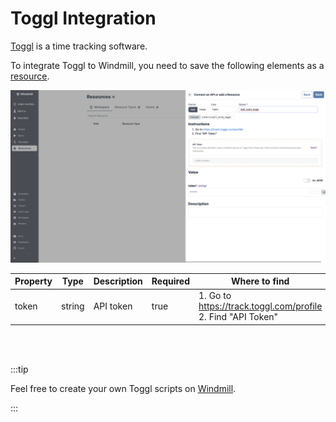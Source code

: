 # Toggl Integration

[Toggl](https://toggl.com/) is a time tracking software.

To integrate Toggl to Windmill, you need to save the following elements as a [resource](../core_concepts/3_resources_and_types/index.mdx).

![Add Toggl Resource](../assets/integrations/add-toggl.png.webp)

| Property | Type   | Description | Required | Where to find                                                |
| -------- | ------ | ----------- | -------- | ------------------------------------------------------------ |
| token    | string | API token   | true     | 1. Go to https://track.toggl.com/profile 2. Find "API Token" |

<br/><br/>

:::tip

Feel free to create your own Toggl scripts on [Windmill](../getting_started/00_how_to_use_windmill/index.mdx).

:::
